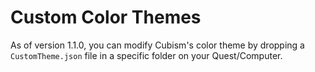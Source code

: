 # Custom Color Themes

As of version 1.1.0, you can modify Cubism's color theme by dropping a `CustomTheme.json` file in a specific folder on your Quest/Computer.

